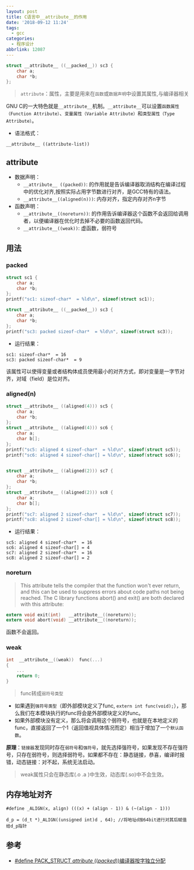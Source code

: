 ```yaml
---
layout: post
title: C语言中__attribute__的作用
date: '2018-09-12 11:24'
tags:
  - gcc
categories:
  - 程序设计
abbrlink: 12087
---
```


``` C
struct __attribute__ ((__packed__)) sc3 {
    char a;
    char *b;
};
```
> `attribute`：属性，主要是用来在`函数`或`数据声明`中设置其属性,与编译器相关

GNU C的一大特色就是`__attribute__`机制。`__attribute__`可以设置`函数属性（Function Attribute）`、`变量属性（Variable Attribute）`和`类型属性（Type Attribute）`。

- 语法格式：
```
__attribute__ ((attribute-list))
```

<!--more-->

## attribute

* 数据声明：
    - `__attribute__ ((packed))`: 的作用就是告诉编译器取消结构在编译过程中的优化对齐,按照实际占用字节数进行对齐，是GCC特有的语法。
    - `__attribute__((aligned(n)))`: 内存对齐，指定内存对齐n字节
* 函数声明：
    - `__attribute__((noreturn))`: 的作用告诉编译器这个函数不会返回给调用者，以便编译器在优化时去掉不必要的函数返回代码。
    - `__attribute__((weak))`: 虚函数，弱符号


## 用法

### packed

``` C
struct sc1 {
    char a;
    char *b;
};
printf("sc1: sizeof-char*  = %ld\n", sizeof(struct sc1));

struct __attribute__ ((__packed__)) sc3 {
    char a;
    char *b;
};
printf("sc3: packed sizeof-char*  = %ld\n", sizeof(struct sc3));
```
- 运行结果：
```
sc1: sizeof-char*  = 16
sc3: packed sizeof-char*  = 9
```

该属性可以使得变量或者结构体成员使用最小的对齐方式，即对变量是一字节对齐，对域（field）是位对齐。

### aligned(n)

``` C
struct __attribute__ ((aligned(4))) sc5 {
    char a;
    char *b;
};
struct __attribute__ ((aligned(4))) sc6 {
    char a;
    char b[];
};
printf("sc5: aligned 4 sizeof-char*  = %ld\n", sizeof(struct sc5));
printf("sc6: aligned 4 sizeof-char[] = %ld\n", sizeof(struct sc6));


struct __attribute__ ((aligned(2))) sc7 {
    char a;
    char *b;
};
struct __attribute__ ((aligned(2))) sc8 {
    char a;
    char b[];
};
printf("sc7: aligned 2 sizeof-char*  = %ld\n", sizeof(struct sc7));
printf("sc8: aligned 2 sizeof-char[] = %ld\n", sizeof(struct sc8));
```

* 运行结果：
```
sc5: aligned 4 sizeof-char*  = 16
sc6: aligned 4 sizeof-char[] = 4
sc7: aligned 2 sizeof-char*  = 16
sc8: aligned 2 sizeof-char[] = 2
```

### noreturn

>This attribute tells the compiler that the function won't ever return, and this can be used to suppress errors about code paths not being reached. The C library functions abort() and exit() are both declared with this attribute:

``` C
extern void exit(int)   __attribute__((noreturn));
extern void abort(void) __attribute__((noreturn));
```
函数不会返回。

### weak

``` C
int  __attribute__((weak))  func(...)
{
    ...
    return 0;
}
```

>func转成`弱符号类型`
- 如果遇到`强符号类型`（即外部模块定义了func, `extern int func(void);`），那么我们在本模块执行的func将会是外部模块定义的func。
- 如果外部模块没有定义，那么将会调用这个弱符号，也就是在本地定义的func，直接返回了一个1（返回值视具体情况而定）相当于增加了一个`默认函数`。

**原理**：`链接器`发现同时存在`弱符号`和`强符号`，就先选择强符号，如果发现不存在强符号，只存在弱符号，则选择弱符号。如果都不存在：静态链接，恭喜，编译时报错，动态链接：对不起，系统无法启动。

> weak属性只会在静态库(.o .a )中生效，动态库(.so)中不会生效。


## 内存地址对齐

```
#define _ALIGN(x, align) (((x) + (align - 1)) & (~(align - 1)))

d_p = (d_t *)_ALIGN((unsigned int)d , 64); //将地址d按64bit进行对其后赋值给d_p指针
```

## 参考

* [#define PACK_STRUCT _attribute_ ((_packed_))编译器按字独立分配](https://blog.csdn.net/wangzhaotongalex/article/details/22729215)
